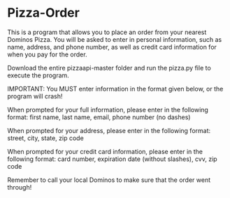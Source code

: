 # Pizza-Order

This is a program that allows you to place an order from your nearest Dominos Pizza. You will be asked to enter in personal information, such as name, address, and phone number, as well as credit card information for when you pay for the order.

Download the entire pizzaapi-master folder and run the pizza.py file to execute the program.

IMPORTANT: You MUST enter information in the format given below, or the program will crash!

When prompted for your full information, please enter in the following format:
first name, last name, email, phone number (no dashes)

When prompted for your address, please enter in the following format:
street, city, state, zip code

When prompted for your credit card information, please enter in the following format:
card number, expiration date (without slashes), cvv, zip code

Remember to call your local Dominos to make sure that the order went through!
